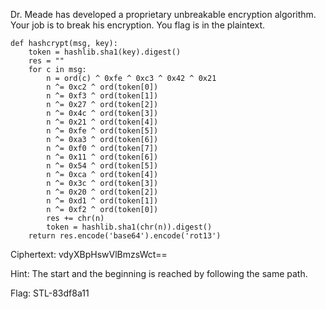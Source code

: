 
Dr. Meade has developed a proprietary unbreakable encryption
algorithm. Your job is to break his encryption. You flag is
in the plaintext.

```
def hashcrypt(msg, key):
    token = hashlib.sha1(key).digest()
    res = ""
    for c in msg:
        n = ord(c) ^ 0xfe ^ 0xc3 ^ 0x42 ^ 0x21
        n ^= 0xc2 ^ ord(token[0])
        n ^= 0xf3 ^ ord(token[1])
        n ^= 0x27 ^ ord(token[2])
        n ^= 0x4c ^ ord(token[3])
        n ^= 0x21 ^ ord(token[4])
        n ^= 0xfe ^ ord(token[5])
        n ^= 0xa3 ^ ord(token[6])
        n ^= 0xf0 ^ ord(token[7])
        n ^= 0x11 ^ ord(token[6])
        n ^= 0x54 ^ ord(token[5])
        n ^= 0xca ^ ord(token[4])
        n ^= 0x3c ^ ord(token[3])
        n ^= 0x20 ^ ord(token[2])
        n ^= 0xd1 ^ ord(token[1])
        n ^= 0xf2 ^ ord(token[0])
        res += chr(n)
        token = hashlib.sha1(chr(n)).digest()
    return res.encode('base64').encode('rot13')
```

Ciphertext: vdyXBpHswVlBmzsWct==

Hint: The start and the beginning is reached by following the same path.

Flag: STL-83df8a11
